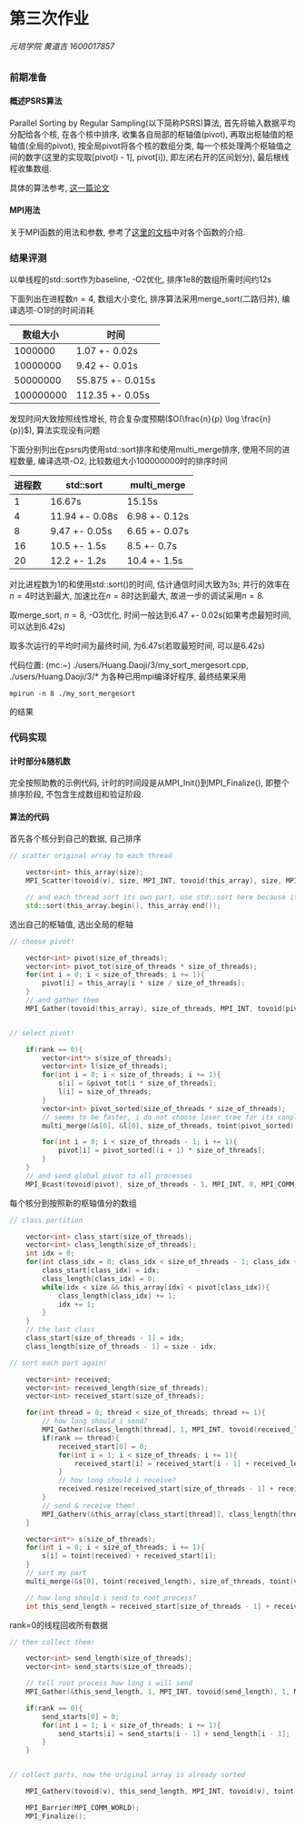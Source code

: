 # 第三次作业

###### 元培学院 黄道吉 1600017857

### 前期准备

#### 概述PSRS算法

Parallel Sorting by Regular Sampling(以下简称PSRS)算法, 首先将输入数据平均分配给各个核, 在各个核中排序, 收集各自局部的枢轴值(pivot), 再取出枢轴值的枢轴值(全局的pivot), 按全局pivot将各个核的数组分类, 每一个核处理两个枢轴值之间的数字(这里的实现取[pivot[i - 1], pivot[i]), 即左闭右开的区间划分), 最后根线程收集数组.

具体的算法参考, [这一篇论文](https://pdfs.semanticscholar.org/f796/9a5351dea0374e985190356505ba4f4f26b1.pdf)

#### MPI用法

关于MPI函数的用法和参数, 参考了[这里的文档](https://www.mpich.org/static/docs/v3.1/www3/)中对各个函数的介绍.

### 结果评测

以单线程的std::sort作为baseline, -O2优化, 排序1e8的数组所需时间约12s

下面列出在进程数$n = 4$, 数组大小变化, 排序算法采用merge_sort(二路归并), 编译选项-O1时的时间消耗

| 数组大小 | 时间 |
| --- | ---|
| 1000000 | 1.07 +- 0.02s |
| 10000000 | 9.42 +- 0.01s |
| 50000000 | 55.875 +- 0.015s |
| 100000000 | 112.35 +- 0.05s |

发现时间大致按照线性增长, 符合复杂度预期($O(\frac{n}{p} \log \frac{n}{p})$), 算法实现没有问题

下面分别列出在psrs内使用std::sort排序和使用multi_merge排序, 使用不同的进程数量, 编译选项-O2, 比较数组大小100000000时的排序时间

| 进程数 | std::sort | multi_merge |
| --- | --- | ---|
| 1 | 16.67s | 15.15s |
| 4 | 11.94 +- 0.08s | 6.98 +- 0.12s |
| 8 | 9.47 +- 0.05s | 6.65 +- 0.07s |
| 16 | 10.5 +- 1.5s | 8.5 +- 0.7s |
| 20 | 12.2 +- 1.2s | 10.4 +- 1.5s |

对比进程数为1的和使用std::sort()的时间, 估计通信时间大致为3s; 并行的效率在$n = 4$时达到最大, 加速比在$n = 8$时达到最大, 故进一步的调试采用$n = 8$.


取merge_sort, $n = 8$, -O3优化, 时间一般达到6.47 +- 0.02s(如果考虑最短时间, 可以达到6.42s)

取多次运行的平均时间为最终时间, 为6.47s(若取最短时间, 可以是6.42s)

代码位置: (mc:~) ./users/Huang.Daoji/3/my_sort_mergesort.cpp, ./users/Huang.Daoji/3/\* 为各种已用mpi编译好程序, 最终结果采用

```shell
mpirun -n 8 ./my_sort_mergesort
```

的结果


### 代码实现

#### 计时部分&随机数

完全按照助教的示例代码, 计时的时间段是从MPI_Init()到MPI_Finalize(), 即整个排序阶段, 不包含生成数组和验证阶段.

#### 算法的代码

首先各个核分到自己的数据, 自己排序

```c++
// scatter original array to each thread

    vector<int> this_array(size);
	MPI_Scatter(tovoid(v), size, MPI_INT, tovoid(this_array), size, MPI_INT, 0, MPI_COMM_WORLD);

    // and each thread sort its own part, use std::sort here because it is fastest
    std::sort(this_array.begin(), this_array.end());
```

选出自己的枢轴值, 选出全局的枢轴

```c++
// choose pivot!

    vector<int> pivot(size_of_threads);
    vector<int> pivot_tot(size_of_threads * size_of_threads);
    for(int i = 0; i < size_of_threads; i += 1){
        pivot[i] = this_array[i * size / size_of_threads];
    }
    // and gather them
    MPI_Gather(tovoid(this_array), size_of_threads, MPI_INT, tovoid(pivot_tot), size_of_threads, MPI_INT, 0, MPI_COMM_WORLD);


// select pivot!

    if(rank == 0){
        vector<int*> s(size_of_threads);
        vector<int> l(size_of_threads);
        for(int i = 0; i < size_of_threads; i += 1){
            s[i] = &pivot_tot[i * size_of_threads];
            l[i] = size_of_threads;
        }
        vector<int> pivot_sorted(size_of_threads * size_of_threads);
        // seems to be faster, i do not choose loser tree for its conplexity
        multi_merge(&s[0], &l[0], size_of_threads, toint(pivot_sorted), size_of_threads * size_of_threads);

        for(int i = 0; i < size_of_threads - 1; i += 1){
            pivot[i] = pivot_sorted[(i + 1) * size_of_threads];
        }
    }
    // and send global pivot to all processes
    MPI_Bcast(tovoid(pivot), size_of_threads - 1, MPI_INT, 0, MPI_COMM_WORLD);
```

每个核分到按照新的枢轴值分的数组

```c++
// class partition

    vector<int> class_start(size_of_threads);
    vector<int> class_length(size_of_threads);
    int idx = 0;
    for(int class_idx = 0; class_idx < size_of_threads - 1; class_idx += 1){
        class_start[class_idx] = idx;
        class_length[class_idx] = 0;
        while(idx < size && this_array[idx] < pivot[class_idx]){
            class_length[class_idx] += 1;
            idx += 1;
        }
    }
    // the last class
    class_start[size_of_threads - 1] = idx;
    class_length[size_of_threads - 1] = size - idx;

// sort each part again!

    vector<int> received;
    vector<int> received_length(size_of_threads);
    vector<int> received_start(size_of_threads);

    for(int thread = 0; thread < size_of_threads; thread += 1){
        // how long should i send?
        MPI_Gather(&class_length[thread], 1, MPI_INT, tovoid(received_length), 1, MPI_INT, thread, MPI_COMM_WORLD);
        if(rank == thread){
            received_start[0] = 0;
            for(int i = 1; i < size_of_threads; i += 1){
                received_start[i] = received_start[i - 1] + received_length[i - 1];
            }
            // how long should i receive?
            received.resize(received_start[size_of_threads - 1] + received_length[size_of_threads - 1]);
        }
        // send & receive them!
        MPI_Gatherv(&this_array[class_start[thread]], class_length[thread], MPI_INT, tovoid(received), toint(received_length), toint(received_start), MPI_INT, thread, MPI_COMM_WORLD);
    }

    vector<int*> s(size_of_threads);
    for(int i = 0; i < size_of_threads; i += 1){
        s[i] = toint(received) + received_start[i];
    }
    // sort my part
    multi_merge(&s[0], toint(received_length), size_of_threads, toint(v), n);

    // how long should i send to root process?
    int this_send_length = received_start[size_of_threads - 1] + received_length[size_of_threads - 1];
```

rank=0的线程回收所有数据

```c++
// then collect them!

    vector<int> send_length(size_of_threads);
    vector<int> send_starts(size_of_threads);

    // tell root process how long i will send
    MPI_Gather(&this_send_length, 1, MPI_INT, tovoid(send_length), 1, MPI_INT, 0, MPI_COMM_WORLD);

    if(rank == 0){
        send_starts[0] = 0;
        for(int i = 1; i < size_of_threads; i += 1){
            send_starts[i] = send_starts[i - 1] + send_length[i - 1];
        }
    }


// collect parts, now the original array is already sorted

    MPI_Gatherv(tovoid(v), this_send_length, MPI_INT, tovoid(v), toint(send_length), toint(send_starts), MPI_INT, 0, MPI_COMM_WORLD);

    MPI_Barrier(MPI_COMM_WORLD);
    MPI_Finalize();
```
